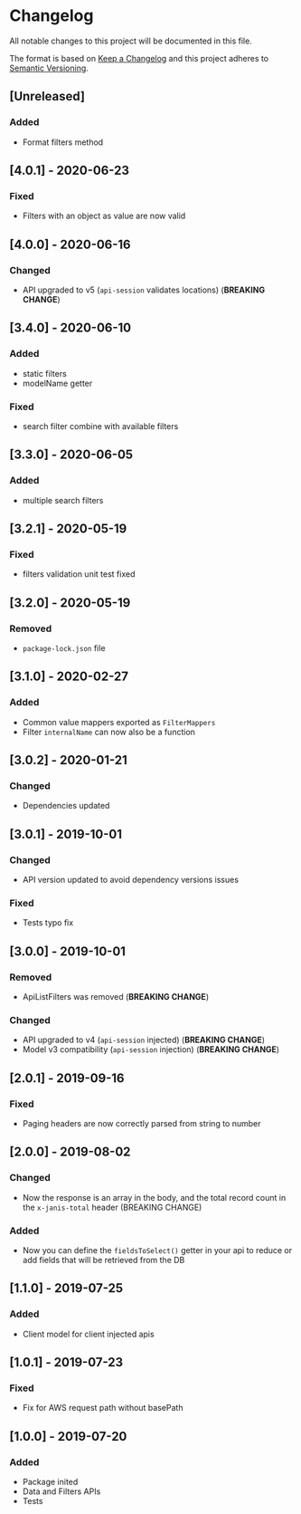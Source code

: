 # Changelog

All notable changes to this project will be documented in this file.

The format is based on [Keep a Changelog](http://keepachangelog.com/en/1.0.0/)
and this project adheres to [Semantic Versioning](http://semver.org/spec/v2.0.0.html).

## [Unreleased]
### Added
- Format filters method

## [4.0.1] - 2020-06-23
### Fixed
- Filters with an object as value are now valid

## [4.0.0] - 2020-06-16
### Changed
- API upgraded to v5 (`api-session` validates locations) (**BREAKING CHANGE**)

## [3.4.0] - 2020-06-10
### Added
- static filters
- modelName getter

### Fixed
- search filter combine with available filters

## [3.3.0] - 2020-06-05
### Added
- multiple search filters

## [3.2.1] - 2020-05-19
### Fixed
- filters validation unit test fixed

## [3.2.0] - 2020-05-19
### Removed
- `package-lock.json` file

## [3.1.0] - 2020-02-27
### Added
- Common value mappers exported as `FilterMappers`
- Filter `internalName` can now also be a function

## [3.0.2] - 2020-01-21
### Changed
- Dependencies updated

## [3.0.1] - 2019-10-01
### Changed
- API version updated to avoid dependency versions issues

### Fixed
- Tests typo fix

## [3.0.0] - 2019-10-01
### Removed
- ApiListFilters was removed (**BREAKING CHANGE**)

### Changed
- API upgraded to v4 (`api-session` injected) (**BREAKING CHANGE**)
- Model v3 compatibility (`api-session` injection) (**BREAKING CHANGE**)

## [2.0.1] - 2019-09-16
### Fixed
- Paging headers are now correctly parsed from string to number

## [2.0.0] - 2019-08-02
### Changed
- Now the response is an array in the body, and the total record count in the `x-janis-total` header (BREAKING CHANGE)

### Added
- Now you can define the `fieldsToSelect()` getter in your api to reduce or add fields that will be retrieved from the DB

## [1.1.0] - 2019-07-25
### Added
- Client model for client injected apis

## [1.0.1] - 2019-07-23
### Fixed
- Fix for AWS request path without basePath

## [1.0.0] - 2019-07-20
### Added
- Package inited
- Data and Filters APIs
- Tests

